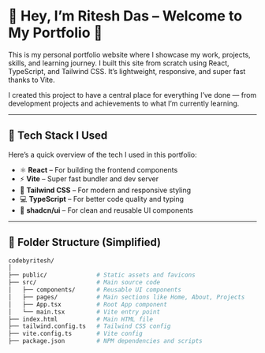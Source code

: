 # 👋 Hey, I’m Ritesh Das – Welcome to My Portfolio 🚀

This is my personal portfolio website where I showcase my work, projects, skills, and learning journey. I built this site from scratch using React, TypeScript, and Tailwind CSS. It’s lightweight, responsive, and super fast thanks to Vite.

I created this project to have a central place for everything I’ve done — from development projects and achievements to what I’m currently learning.

---

## 🔧 Tech Stack I Used

Here’s a quick overview of the tech I used in this portfolio:

- ⚛️ **React** – For building the frontend components
- ⚡ **Vite** – Super fast bundler and dev server
- 💅 **Tailwind CSS** – For modern and responsive styling
- 💻 **TypeScript** – For better code quality and typing
- 🌈 **shadcn/ui** – For clean and reusable UI components

---

## 📁 Folder Structure (Simplified)

```bash
codebyritesh/
│
├── public/              # Static assets and favicons
├── src/                 # Main source code
│   ├── components/      # Reusable UI components
│   ├── pages/           # Main sections like Home, About, Projects
│   ├── App.tsx          # Root App component
│   └── main.tsx         # Vite entry point
├── index.html           # Main HTML file
├── tailwind.config.ts   # Tailwind CSS config
├── vite.config.ts       # Vite config
├── package.json         # NPM dependencies and scripts
